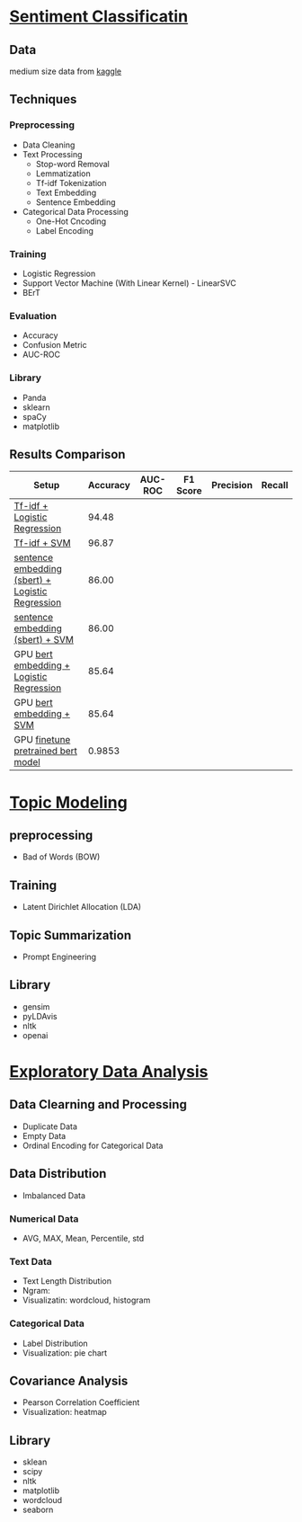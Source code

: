 # [Sentiment Classificatin](https://github.com/MMaggieZhou/sentiment_analysis/blob/main/twitter_entity_sentiment_analysis_v2.ipynb)
## Data 
medium size data from [kaggle](https://www.kaggle.com/datasets/jp797498e/twitter-entity-sentiment-analysis/data)

## Techniques 
### Preprocessing 
- Data Cleaning
- Text Processing
  - Stop-word Removal
  - Lemmatization
  - Tf-idf Tokenization
  - Text Embedding
  - Sentence Embedding
- Categorical Data Processing
  - One-Hot Cncoding
  - Label Encoding 

### Training 
- Logistic Regression
- Support Vector Machine (With Linear Kernel) - LinearSVC
- BErT

### Evaluation 
- Accuracy
- Confusion Metric
- AUC-ROC

### Library
- Panda
- sklearn
- spaCy
- matplotlib
  
## Results Comparison 
| Setup    | Accuracy | AUC-ROC | F1 Score | Precision | Recall |
| -------- | -------- | ------- | -------- | --------- | ------ |
| [Tf-idf + Logistic Regression](https://github.com/MMaggieZhou/sentiment_analysis/blob/main/sentiment_analysis_tfidf.ipynb)  | 94.48    |
| [Tf-idf + SVM](https://github.com/MMaggieZhou/sentiment_analysis/blob/main/sentiment_analysis_tfidf.ipynb)  | 96.87    |
| [sentence embedding (sbert) + Logistic Regression](https://github.com/MMaggieZhou/sentiment_analysis/blob/main/sentiment_analysis_sbert_embedding.ipynb) | 86.00 |
| [sentence embedding (sbert) + SVM](https://github.com/MMaggieZhou/sentiment_analysis/blob/main/sentiment_analysis_sbert_embedding.ipynb) | 86.00 |
| GPU [bert embedding + Logistic Regression](https://github.com/MMaggieZhou/sentiment_analysis/blob/main/sentiment_analysis_bert_embedding.ipynb) | 85.64|
| GPU [bert embedding + SVM](https://github.com/MMaggieZhou/sentiment_analysis/blob/main/sentiment_analysis_bert_embedding.ipynb) | 85.64|
| GPU [finetune pretrained bert model](https://github.com/MMaggieZhou/sentiment_analysis/blob/main/sentiment_analysis_bert_finetune.ipynb) | 0.9853|


# [Topic Modeling](https://github.com/MMaggieZhou/sentiment_analysis/blob/main/topic_modeling.ipynb)
## preprocessing 
- Bad of Words (BOW)

## Training 
- Latent Dirichlet Allocation (LDA)

## Topic Summarization 
- Prompt Engineering
  
## Library 
- gensim
- pyLDAvis
- nltk
- openai

# [Exploratory Data Analysis](http://localhost:8888/lab/tree/sentiment_analysis/eda_tweets.ipynb)
## Data Clearning and Processing 
- Duplicate Data
- Empty Data
- Ordinal Encoding for Categorical Data 
## Data Distribution 
- Imbalanced Data
### Numerical Data 
- AVG, MAX, Mean, Percentile, std
### Text Data 
- Text Length Distribution 
- Ngram: 
- Visualizatin: wordcloud, histogram 
### Categorical Data 
- Label Distribution
- Visualization: pie chart
## Covariance Analysis
- Pearson Correlation Coefficient
- Visualization: heatmap
## Library 
- sklean
- scipy
- nltk
- matplotlib
- wordcloud
- seaborn
